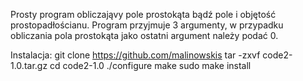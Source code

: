 Prosty program obliczająvy pole prostokąta bądź pole i objętość prostopadłościanu. Program przyjmuje 3 argumenty, w przypadku obliczania pola prostokąta jako ostatni argument należy podać 0.

Instalacja:
git clone https://github.com/malinowskis
tar -zxvf code2-1.0.tar.gz 
cd code2-1.0
./configure 
make 
sudo make install
